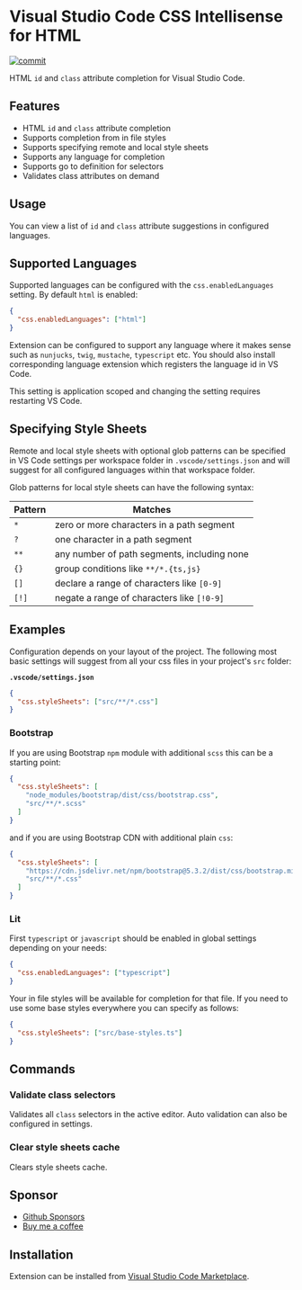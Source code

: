 # Visual Studio Code CSS Intellisense for HTML

[![commit](https://github.com/ecmel/vscode-html-css/actions/workflows/commit.yml/badge.svg)](https://github.com/ecmel/vscode-html-css/actions/workflows/commit.yml)

HTML `id` and `class` attribute completion for Visual Studio Code.

## Features

- HTML `id` and `class` attribute completion
- Supports completion from in file styles
- Supports specifying remote and local style sheets
- Supports any language for completion
- Supports go to definition for selectors
- Validates class attributes on demand

## Usage

You can view a list of `id` and `class` attribute suggestions in configured languages.

## Supported Languages

Supported languages can be configured with the `css.enabledLanguages` setting. By default `html` is enabled:

```json
{
  "css.enabledLanguages": ["html"]
}
```

Extension can be configured to support any language where it makes sense such as `nunjucks`, `twig`, `mustache`, `typescript` etc. You should also install corresponding language extension which registers the language id in VS Code.

This setting is application scoped and changing the setting requires restarting VS Code.

## Specifying Style Sheets

Remote and local style sheets with optional glob patterns can be specified in VS Code settings per workspace folder in `.vscode/settings.json` and will suggest for all configured languages within that workspace folder.

Glob patterns for local style sheets can have the following syntax:

| Pattern | Matches                                     |
| ------- | ------------------------------------------- |
| `*`     | zero or more characters in a path segment   |
| `?`     | one character in a path segment             |
| `**`    | any number of path segments, including none |
| `{}`    | group conditions like `**​/*.{ts,js}`       |
| `[]`    | declare a range of characters like `[0-9]`  |
| `[!]`   | negate a range of characters like `[!0-9]`  |

## Examples

Configuration depends on your layout of the project. The following most basic settings will suggest from all your css files in your project's `src` folder:

**`.vscode/settings.json`**

```json
{
  "css.styleSheets": ["src/**/*.css"]
}
```

### Bootstrap

If you are using Bootstrap `npm` module with additional `scss` this can be a starting point:

```json
{
  "css.styleSheets": [
    "node_modules/bootstrap/dist/css/bootstrap.css",
    "src/**/*.scss"
  ]
}
```

and if you are using Bootstrap CDN with additional plain `css`:

```json
{
  "css.styleSheets": [
    "https://cdn.jsdelivr.net/npm/bootstrap@5.3.2/dist/css/bootstrap.min.css",
    "src/**/*.css"
  ]
}
```

### Lit

First `typescript` or `javascript` should be enabled in global settings depending on your needs:

```json
{
  "css.enabledLanguages": ["typescript"]
}
```

Your in file styles will be available for completion for that file. If you need to use some base styles everywhere you can specify as follows:

```json
{
  "css.styleSheets": ["src/base-styles.ts"]
}
```

## Commands

### Validate class selectors

Validates all `class` selectors in the active editor. Auto validation can also be configured in settings.

### Clear style sheets cache

Clears style sheets cache.

## Sponsor

- [Github Sponsors](https://github.com/sponsors/ecmel)
- [Buy me a coffee](https://www.buymeacoffee.com/ecmel)

## Installation

Extension can be installed from [Visual Studio Code Marketplace](https://marketplace.visualstudio.com/items?itemName=ecmel.vscode-html-css).
